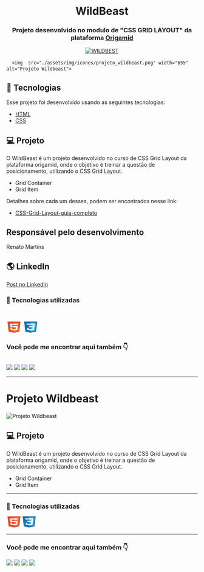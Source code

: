 <h1 align="center">WildBeast</h1>

<h3 align="center">
  Projeto desenvolvido no modulo de "CSS GRID LAYOUT" da plataforma <a href="https://www.origamid.com/">Origamid</a>
</h3>

<p align="center" width="100%">
  <a data-flickr-embed="true" href="https://www.flickr.com/photos/190690980@N06/51185428341/in/dateposted-public/" title="WILDBEST"><img src="https://live.staticflickr.com/65535/51185428341_9e6574ca1c_b.jpg" width="655" height="1024" alt="WILDBEST"></a>
</p>

      <img  src="./assets/img/icones/projeto_wildbeast.png" width="655" alt="Projeto Wildbeast">

## 🚀 Tecnologias

Esse projeto foi desenvolvido usando as seguintes tecnologias:

- [HTML](https://developer.mozilla.org/pt-BR/docs/Web/HTML)
- [CSS](https://developer.mozilla.org/pt-BR/docs/Web/CSS)

## 💻 Projeto

O WildBeast é um projeto desenvolvido no curso de CSS Grid Layout da plataforma origamid, onde o objetivo é treinar a questão de posicionamento, utilizando o CSS Grid Layout.

- Grid Container
- Grid Item

Detalhes sobre cada um desses, podem ser encontrados nesse link:

- [CSS-Grid-Layout-guia-completo](https://www.origamid.com/projetos/css-grid-layout-guia-completo/)

## Responsável pelo desenvolvimento

Renato Martins

## 🌎 LinkedIn

<a href="https://www.linkedin.com/posts/lucas-anselmo-moraes-da-silva-543636161_certificado-css-grid-layout-activity-6800115234389401600-8a7N">Post no LinkedIn</a>

### 🚀 Tecnologias utilizadas

##

<div style="display: inline_block"><br />
  <img alt="HTML" height="30" width="40" src="https://raw.githubusercontent.com/devicons/devicon/master/icons/html5/html5-original.svg">
  <img alt="CSS" height="30" width="40" src="https://raw.githubusercontent.com/devicons/devicon/master/icons/css3/css3-original.svg">
</div>

### Você pode me encontrar aqui também 👇

##

<div> 
 <a href="https://instagram.com/renatovmartins" target="_blank"><img src="https://img.shields.io/badge/-Instagram-%23E4405F?style=for-the-badge&logo=instagram&logoColor=white" target="_blank"></a>
 <a href="https://www.linkedin.com/in/renatovmartins/)" target="_blank"><img src="https://img.shields.io/badge/-LinkedIn-%230077B5?style=for-the-badge&logo=linkedin&logoColor=white" target="_blank"></a> 
 <a href = "mailto:renatovmartins@gmail.com"><img src="https://img.shields.io/badge/-Gmail-%23333?style=for-the-badge&logo=gmail&logoColor=white" target="_blank"></a>
 <a href="https://discord.gg/renatovitormartins#1155" target="_blank"><img src="https://img.shields.io/badge/Discord-7289DA?style=for-the-badge&logo=discord&logoColor=white" target="_blank"></a> 
</div>

---

# Projeto Wildbeast

<img  src="./assets/img/icones/projeto_wildbeast.png" align="center" width="655" alt="Projeto Wildbeast">

## 💻 Projeto

O WildBeast é um projeto desenvolvido no curso de CSS Grid Layout da plataforma origamid, onde o objetivo é treinar a questão de posicionamento, utilizando o CSS Grid Layout.

- Grid Container
- Grid Item

---

### 🚀 Tecnologias utilizadas

<img alt="HTML" height="30" width="40" src="https://raw.githubusercontent.com/devicons/devicon/master/icons/html5/html5-original.svg"><img alt="CSS" height="30" width="40" src="https://raw.githubusercontent.com/devicons/devicon/master/icons/css3/css3-original.svg">

---

### Você pode me encontrar aqui também 👇

<a href="https://instagram.com/renatovmartins" target="_blank"><img src="https://img.shields.io/badge/-Instagram-%23E4405F?style=for-the-badge&logo=instagram&logoColor=white" target="_blank"></a> <a href="https://www.linkedin.com/in/renatovmartins/)" target="_blank"><img src="https://img.shields.io/badge/-LinkedIn-%230077B5?style=for-the-badge&logo=linkedin&logoColor=white" target="_blank"></a> <a href = "mailto:renatovmartins@gmail.com"><img src="https://img.shields.io/badge/-Gmail-%23333?style=for-the-badge&logo=gmail&logoColor=white" target="_blank"></a> <a href="https://discord.gg/renatovitormartins#1155" target="_blank"><img src="https://img.shields.io/badge/Discord-7289DA?style=for-the-badge&logo=discord&logoColor=white" target="_blank"></a>
